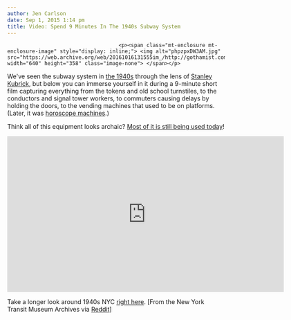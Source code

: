 ```yaml
---
author: Jen Carlson
date: Sep 1, 2015 1:14 pm
title: Video: Spend 9 Minutes In The 1940s Subway System
---
```


	
										<p><span class="mt-enclosure mt-enclosure-image" style="display: inline;"> <img alt="phpzpxDW3AM.jpg" src="https://web.archive.org/web/20161016131555im_/http://gothamist.com/attachments/arts_jen/phpzpxDW3AM.jpg" width="640" height="358" class="image-none"> </span></p>

<p>We&apos;ve seen the subway system in <a href="https://web.archive.org/web/20161016131555/http://gothamist.com/tags/1940s">the 1940s</a> through the lens of <a href="https://web.archive.org/web/20161016131555/http://gothamist.com/2012/04/25/stanley_kubrick.php">Stanley Kubrick</a>, but below you can immerse yourself in it during a 9-minute short film capturing everything from the tokens and old school turnstiles, to the conductors and signal tower workers, to commuters causing delays by holding the doors, to the vending machines that used to be on platforms. (Later, it was <a href="https://web.archive.org/web/20161016131555/http://gothamist.com/2013/04/26/photos_the_subway_in_the_1960s.php#photo-2">horoscope machines</a>.)</p>

<p>Think all of this equipment looks archaic? <a href="https://web.archive.org/web/20161016131555/http://gothamist.com/2015/07/28/subway_steampunk_video.php">Most of it is still being used today</a>!  </p>

<p><iframe width="640" height="360" src="https://web.archive.org/web/20161016131555if_/https://www.youtube.com/embed/0sQtbqlfvDw" frameborder="0" allowfullscreen></iframe></p>

<p>Take a longer look around 1940s NYC <a href="https://web.archive.org/web/20161016131555/http://gothamist.com/2012/10/26/spend_an_hour_in_1940s_new_york_cit.php">right here</a>. [From the New York Transit Museum Archives via <a href="https://web.archive.org/web/20161016131555/https://www.reddit.com/r/nycHistory/comments/3j635c/rapid_transit_1949/">Reddit</a>]</p>					
										
									
				